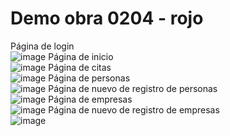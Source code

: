 # Demo obra 0204 - rojo
Página de login<br>
 ![image](https://user-images.githubusercontent.com/91051075/156562869-eb46d821-6499-4962-b52d-716d72a646fd.png)
Página de inicio <br>
![image](https://user-images.githubusercontent.com/91051075/156562954-69cd96be-6361-46cb-8ab8-8f8aa7af5f28.png)
Página de citas <br>
![image](https://user-images.githubusercontent.com/91051075/156562996-0abe1baf-d19c-4e16-8ae3-aa8b1b3dc70b.png)
Página de personas <br>
![image](https://user-images.githubusercontent.com/91051075/156563022-f4cb6c8a-dafb-423f-88ba-15a95d6aa6bb.png)
Página de nuevo de registro de personas <br>
![image](https://user-images.githubusercontent.com/91051075/156563055-d4189fec-1209-4087-8258-6482093b0f15.png)
Página de empresas <br>
![image](https://user-images.githubusercontent.com/91051075/156563085-296fa193-27d8-407b-a4d0-d4fd687278ee.png)
Página de nuevo de registro de empresas <br>
![image](https://user-images.githubusercontent.com/91051075/156563126-e29b8956-c67e-46ea-aa00-b9d1af7605c0.png)

